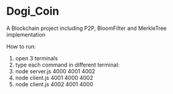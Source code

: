 # Dogi_Coin

A Blockchain project including P2P, BloomFilter and MerkleTree implementation

How to run:
1) open 3 terminals
2) type each command in different terminal:
3) node server.js 4000 4001 4002
4) node client.js 4001 4000 4002
5) node client.js 4002 4001 4000
